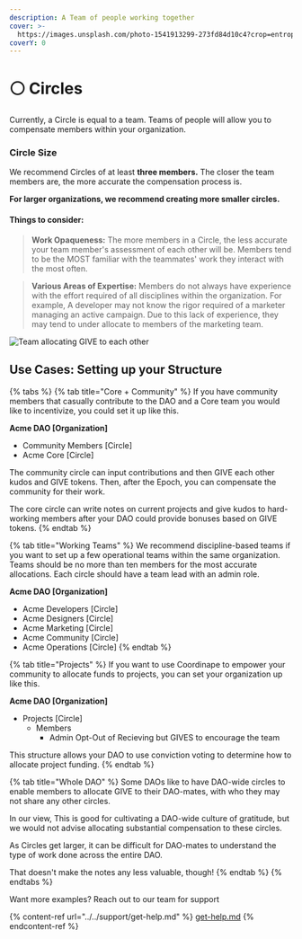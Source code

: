 ```yaml
---
description: A Team of people working together
cover: >-
  https://images.unsplash.com/photo-1541913299-273fd84d10c4?crop=entropy&cs=srgb&fm=jpg&ixid=MnwxOTcwMjR8MHwxfHNlYXJjaHwyfHxjaXJjbGV8ZW58MHx8fHwxNjUyNzUzOTM5&ixlib=rb-1.2.1&q=85
coverY: 0
---
```


# ⚪ Circles

Currently, a Circle is equal to a team. Teams of people will allow you to compensate members within your organization.

### Circle Size

We recommend Circles of at least **three members.** The closer the team members are, the more accurate the compensation process is.

**For larger organizations, we recommend creating more smaller circles.**

#### Things to consider:

> **Work Opaqueness:** The more members in a Circle, the less accurate your team member's assessment of each other will be. Members tend to be the MOST familiar with the teammates' work they interact with the most often.&#x20;

> **Various Areas of Expertise:** Members do not always have experience with the effort required of all disciplines within the organization. For example, A developer may not know the rigor required of a marketer managing an active campaign. Due to this lack of experience, they may tend to under allocate to members of the marketing team.

![Team allocating GIVE to each other](<../../.gitbook/assets/Map (1).gif>)

## Use Cases: Setting up your Structure

{% tabs %}
{% tab title="Core + Community" %}
If you have community members that casually contribute to the DAO and a Core team you would like to incentivize, you could set it up like this.

**Acme DAO \[Organization]**

* Community Members \[Circle]
* Acme Core \[Circle]

The community circle can input contributions and then GIVE each other kudos and GIVE tokens. Then, after the Epoch, you can compensate the community for their work.

The core circle can write notes on current projects and give kudos to hard-working members after your DAO could provide bonuses based on GIVE tokens.
{% endtab %}

{% tab title="Working Teams" %}
We recommend discipline-based teams if you want to set up a few operational teams within the same organization. Teams should be no more than ten members for the most accurate allocations. Each circle should have a team lead with an admin role.

**Acme DAO \[Organization]**

* Acme Developers \[Circle]
* Acme Designers \[Circle]
* Acme Marketing \[Circle]
* Acme Community \[Circle]
* Acme Operations \[Circle]
{% endtab %}

{% tab title="Projects" %}
If you want to use Coordinape to empower your community to allocate funds to projects, you can set your organization up like this.

**Acme DAO \[Organization]**

* Projects \[Circle]
  * Members
    * Admin Opt-Out of Recieving but GIVES to encourage the team&#x20;

This structure allows your DAO to use conviction voting to determine how to allocate project funding.
{% endtab %}

{% tab title="Whole DAO" %}
Some DAOs like to have DAO-wide circles to enable members to allocate GIVE to their DAO-mates, with who they may not share any other circles.

In our view, This is good for cultivating a DAO-wide culture of gratitude, but we would not advise allocating substantial compensation to these circles.

As Circles get larger, it can be difficult for DAO-mates to understand the type of work done across the entire DAO.

That doesn't make the notes any less valuable, though!
{% endtab %}
{% endtabs %}

Want more examples? Reach out to our team for support

{% content-ref url="../../support/get-help.md" %}
[get-help.md](../../support/get-help.md)
{% endcontent-ref %}
